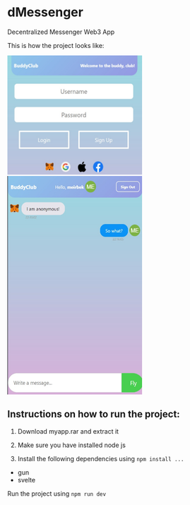 # dMessenger
Decentralized Messenger Web3 App

This is how the project looks like:

<img src = "screenshot.jpg" width="305" height="270">

<img src = "screenshot2.jpg" width="305" height="495">

## Instructions on how to run the project:

1) Download myapp.rar and extract it

2) Make sure you have installed node js

3) Install the following dependencies using `npm install ...`

  - gun
  - svelte

Run the project using `npm run dev`
